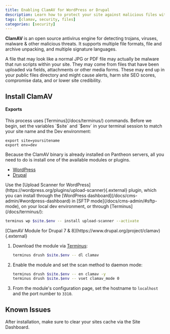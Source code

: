 ```yaml
---
title: Enabling ClamAV for WordPress or Drupal
description: Learn how to protect your site against malicious files with malware and other potential threats using ClamAV, an open source antivirus engine.
tags: [clamav, security, files]
categories: [security]
---
```


**ClamAV** is an open source antivirus engine for detecting trojans, viruses, malware & other malicious threats. It supports multiple file formats, file and archive unpacking, and multiple signature languages.

A file that may look like a normal JPG or PDF file may actually be malware that run scripts within your site. They may come from files that have been uploaded via fields, attachments or other media forms. These may end up in your public files directory and might cause alerts, harm site SEO scores, compromise data, and or lower site credibility.

## Install ClamAV

<div class="alert alert-export" role="alert">
<h4 class="info">Exports</h4>
<p markdown="1">This process uses [Terminus](/docs/terminus/) commands. Before we begin, set the variables `$site` and `$env` in your terminal session to match your site name and the Dev environment:
<pre>
<code class="bash">export site=yoursitename
export env=dev
</code></pre>
</p>
</div>

Because the ClamAV binary is already installed on Pantheon servers, all you need to do is install one of the available modules or plugins.

<!-- Nav tabs -->
  <ul class="nav nav-tabs" role="tablist">
    <!-- Active tab -->
    <li id="tab-1-id" role="presentation" class="active"><a href="#tab-1-anchor" aria-controls="tab-1-anchor" role="tab" data-toggle="tab">WordPress</a></li>
    <!-- 2nd Tab Nav -->
    <li id="tab-2-id" role="presentation"><a href="#tab-2-anchor" aria-controls="tab-2-anchor" role="tab" data-toggle="tab">Drupal</a></li>
  </ul>

<!-- Tab panes -->
<div class="tab-content">
<!-- Active pane content -->
<div role="tabpanel" class="tab-pane active" id="tab-1-anchor" markdown="1">
Use the [Upload Scanner for WordPress](https://wordpress.org/plugins/upload-scanner){.external} plugin, which you can install through the [WordPress dashboard](/docs/cms-admin/#wordpress-dashboard) in [SFTP mode](/docs/cms-admin/#sftp-mode), on your local dev environment, or through [Terminus](/docs/terminus/):

```bash
terminus wp $site.$env -- install upload-scanner --activate
```
</div>


<!-- 2nd pane content -->
<div role="tabpanel" class="tab-pane" id="tab-2-anchor" markdown="1">
[ClamAV Module for Drupal 7 & 8](https://www.drupal.org/project/clamav){.external}

1. Download the module via [Terminus](/docs/terminus/):

   ```bash
   terminus drush $site.$env -- dl clamav
   ```

2. Enable the module and set the scan method to daemon mode:

    ```bash
    terminus drush $site.$env -- en clamav -y
    terminus drush $site.$env -- vset clamav_mode 0
    ```

3. From the module's configuration page, set the hostname to `localhost` and the port number to `3310`.
</div>
</div>



## Known Issues

After installation, make sure to clear your sites cache via the Site Dashboard.
